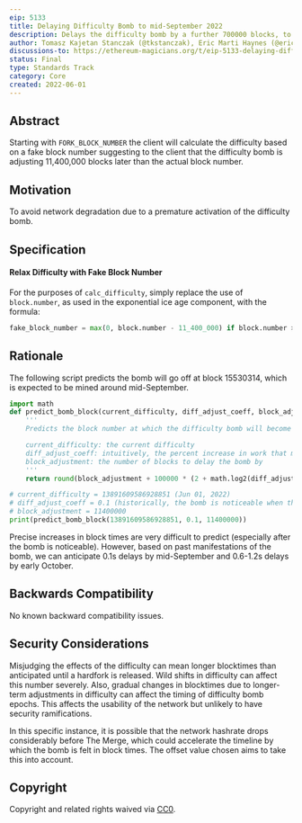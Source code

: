 ```yaml
---
eip: 5133
title: Delaying Difficulty Bomb to mid-September 2022
description: Delays the difficulty bomb by a further 700000 blocks, to the middle of September 2022.
author: Tomasz Kajetan Stanczak (@tkstanczak), Eric Marti Haynes (@ericmartihaynes), Josh Klopfenstein (@joshklop), Abhimanyu Nag (@AbhiMan1601)
discussions-to: https://ethereum-magicians.org/t/eip-5133-delaying-difficulty-bomb-to-mid-september-2022/9622
status: Final
type: Standards Track
category: Core
created: 2022-06-01
---
```


## Abstract
Starting with `FORK_BLOCK_NUMBER` the client will calculate the difficulty based on a fake block number suggesting to the client that the difficulty bomb is adjusting 11,400,000 blocks later than the actual block number.

## Motivation
To avoid network degradation due to a premature activation of the difficulty bomb.

## Specification
#### Relax Difficulty with Fake Block Number
For the purposes of `calc_difficulty`, simply replace the use of `block.number`, as used in the exponential ice age component, with the formula:
```py
fake_block_number = max(0, block.number - 11_400_000) if block.number >= FORK_BLOCK_NUMBER else block.number
```
## Rationale

The following script predicts the bomb will go off at block 15530314, which is expected to be mined around mid-September.

```python
import math
def predict_bomb_block(current_difficulty, diff_adjust_coeff, block_adjustment):
    '''
    Predicts the block number at which the difficulty bomb will become noticeable.

    current_difficulty: the current difficulty
    diff_adjust_coeff: intuitively, the percent increase in work that miners have to exert to find a PoW
    block_adjustment: the number of blocks to delay the bomb by
    '''
    return round(block_adjustment + 100000 * (2 + math.log2(diff_adjust_coeff * current_difficulty // 2048)))

# current_difficulty = 13891609586928851 (Jun 01, 2022)
# diff_adjust_coeff = 0.1 (historically, the bomb is noticeable when the coefficient is >= 0.1)
# block_adjustment = 11400000
print(predict_bomb_block(13891609586928851, 0.1, 11400000))
```

Precise increases in block times are very difficult to predict (especially after the bomb is noticeable).
However, based on past manifestations of the bomb, we can anticipate 0.1s delays by mid-September and 0.6-1.2s delays by early October.

## Backwards Compatibility
No known backward compatibility issues.

## Security Considerations
Misjudging the effects of the difficulty can mean longer blocktimes than anticipated until a hardfork is released. Wild shifts in difficulty can affect this number severely. Also, gradual changes in blocktimes due to longer-term adjustments in difficulty can affect the timing of difficulty bomb epochs. This affects the usability of the network but unlikely to have security ramifications.

In this specific instance, it is possible that the network hashrate drops considerably before The Merge, which could accelerate the timeline by which the bomb is felt in block times. The offset value chosen aims to take this into account.

## Copyright
Copyright and related rights waived via [CC0](../LICENSE.md).
